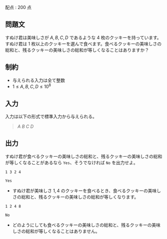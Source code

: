 配点 : $200$ 点

## 問題文

すぬけ君は美味しさが $A, B, C, D$ であるような $4$ 枚のクッキーを持っています。
すぬけ君は $1$ 枚以上のクッキーを選んで食べます。食べるクッキーの美味しさの総和と、残るクッキーの美味しさの総和が等しくなることはありますか？

## 制約

- 与えられる入力は全て整数
- $1 \leq A,B,C,D \leq 10^{8}$

## 入力

入力は以下の形式で標準入力から与えられる。

> $A$ $B$ $C$ $D$

## 出力

すぬけ君が食べるクッキーの美味しさの総和と、残るクッキーの美味しさの総和が等しくなることがあるなら `Yes`、そうでなければ `No` を出力せよ。

```input1
1 3 2 4
```

```output1
Yes
```

- すぬけ君が美味しさ $1,4$ のクッキーを食べるとき、食べるクッキーの美味しさの総和と、残るクッキーの美味しさの総和が等しくなります。

```input2
1 2 4 8
```

```output2
No
```

- どのようにしても食べるクッキーの美味しさの総和と、残るクッキーの美味しさの総和が等しくなることはありません。